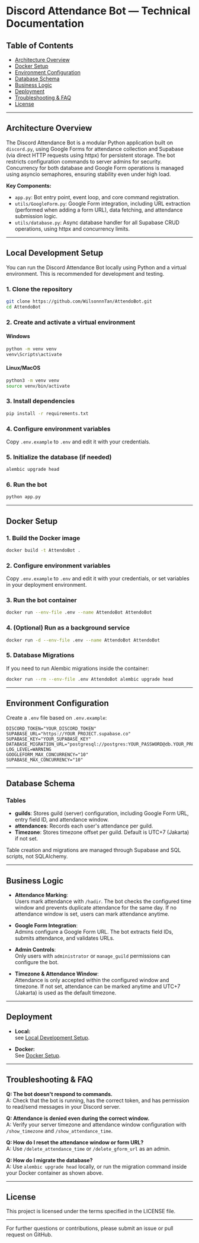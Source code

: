 # Discord Attendance Bot — Technical Documentation

## Table of Contents
- [Architecture Overview](#architecture-overview)
- [Docker Setup](#docker-setup)
- [Environment Configuration](#environment-configuration)
- [Database Schema](#database-schema)
- [Business Logic](#business-logic)
- [Deployment](#deployment)
- [Troubleshooting & FAQ](#troubleshooting--faq)
- [License](#license)

---

## Architecture Overview

The Discord Attendance Bot is a modular Python application built on `discord.py`, using Google Forms for attendance collection and Supabase (via direct HTTP requests using httpx) for persistent storage. The bot restricts configuration commands to server admins for security. Concurrency for both database and Google Form operations is managed using asyncio semaphores, ensuring stability even under high load.

**Key Components:**
- `app.py`: Bot entry point, event loop, and core command registration.
- `utils/GoogleForm.py`: Google Form integration, including URL extraction (performed when adding a form URL), data fetching, and attendance submission logic.
- `utils/database.py`: Async database handler for all Supabase CRUD operations, using httpx and concurrency limits.

---

## Local Development Setup

You can run the Discord Attendance Bot locally using Python and a virtual environment. This is recommended for development and testing.

### 1. Clone the repository
```bash
git clone https://github.com/WilsonnnTan/AttendoBot.git
cd AttendoBot
```

### 2. Create and activate a virtual environment
#### Windows
```bash
python -m venv venv
venv\Scripts\activate
```
#### Linux/MacOS
```bash
python3 -m venv venv
source venv/bin/activate
```

### 3. Install dependencies
```bash
pip install -r requirements.txt
```

### 4. Configure environment variables
Copy `.env.example` to `.env` and edit it with your credentials.

### 5. Initialize the database (if needed)
```bash
alembic upgrade head
```

### 6. Run the bot
```bash
python app.py
```

---

## Docker Setup

### 1. Build the Docker image
```bash
docker build -t AttendoBot .
```

### 2. Configure environment variables
Copy `.env.example` to `.env` and edit it with your credentials, or set variables in your deployment environment.

### 3. Run the bot container
```bash
docker run --env-file .env --name AttendoBot AttendoBot
```

### 4. (Optional) Run as a background service
```bash
docker run -d --env-file .env --name AttendoBot AttendoBot
```

### 5. Database Migrations
If you need to run Alembic migrations inside the container:
```bash
docker run --rm --env-file .env AttendoBot alembic upgrade head
```

---

## Environment Configuration

Create a `.env` file based on `.env.example`:

```env
DISCORD_TOKEN="YOUR_DISCORD_TOKEN"
SUPABASE_URL="https://YOUR_PROJECT.supabase.co"
SUPABASE_KEY="YOUR_SUPABASE_KEY"
DATABASE_MIGRATION_URL="postgresql://postgres:YOUR_PASSWORD@db.YOUR_PROJECT.supabase.co:5432/postgres"
LOG_LEVEL=WARNING
GOOGLEFORM_MAX_CONCURRENCY="10"
SUPABASE_MAX_CONCURRENCY="10"
```

---

## Database Schema

### Tables
- **guilds**: Stores guild (server) configuration, including Google Form URL, entry field ID, and attendance window.
- **attendances**: Records each user's attendance per guild.
- **Timezone**: Stores timezone offset per guild. Default is UTC+7 (Jakarta) if not set.

Table creation and migrations are managed through Supabase and SQL scripts, not SQLAlchemy.

---

## Business Logic

- **Attendance Marking**:  
  Users mark attendance with `/hadir`. The bot checks the configured time window and prevents duplicate attendance for the same day. If no attendance window is set, users can mark attendance anytime.

- **Google Form Integration**:  
  Admins configure a Google Form URL. The bot extracts field IDs, submits attendance, and validates URLs.

- **Admin Controls**:  
  Only users with `administrator` or `manage_guild` permissions can configure the bot.

- **Timezone & Attendance Window**:  
  Attendance is only accepted within the configured window and timezone. If not set, attendance can be marked anytime and UTC+7 (Jakarta) is used as the default timezone.

---

## Deployment

- **Local:**  
  see [Local Development Setup](#local-development-setup).

- **Docker:**  
  See [Docker Setup](#docker-setup).

---

## Troubleshooting & FAQ

**Q: The bot doesn't respond to commands.**  
A: Check that the bot is running, has the correct token, and has permission to read/send messages in your Discord server.

**Q: Attendance is denied even during the correct window.**  
A: Verify your server timezone and attendance window configuration with `/show_timezone` and `/show_attendance_time`.

**Q: How do I reset the attendance window or form URL?**  
A: Use `/delete_attendance_time` or `/delete_gform_url` as an admin.

**Q: How do I migrate the database?**  
A: Use `alembic upgrade head` locally, or run the migration command inside your Docker container as shown above.

---

## License

This project is licensed under the terms specified in the LICENSE file.

---

For further questions or contributions, please submit an issue or pull request on GitHub.

